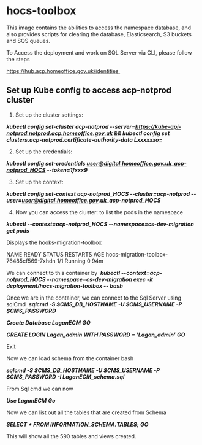 # hocs-toolbox

This image contains the abilities to access the namespace database, and also provides scripts for clearing the database, Elasticsearch, S3 buckets and SQS queues.

To Access the deployment and work on SQL Server via CLI, please follow the steps


https://hub.acp.homeoffice.gov.uk/identities 

## Set up Kube config to access acp-notprod cluster
1. Set up the cluster settings:

**_kubectl config set-cluster acp-notprod --server=https://kube-api-notprod.notprod.acp.homeoffice.gov.uk && kubectl config set clusters.acp-notprod.certificate-authority-data Lxxxxxxo=_**

2. Set up the credentials:

**_kubectl config set-credentials user@digital.homeoffice.gov.uk_acp-notprod_HOCS --token=1fxxx9_**

3. Set up the context:

**_kubectl config set-context acp-notprod_HOCS --cluster=acp-notprod --user=user@digital.homeoffice.gov.uk_acp-notprod_HOCS_**

4. Now you can access the cluster: to list the pods in the namespace

**_kubectl --context=acp-notprod_HOCS --namespace=cs-dev-migration get pods_**

Displays the hooks-migration-toolbox

NAME                                      READY   STATUS    RESTARTS   AGE
hocs-migration-toolbox-76485cf569-7xhdn   1/1     Running   0          94m

We can connect to this container by 
  **_kubectl --context=acp-notprod_HOCS --namespace=cs-dev-migration exec -it deployment/hocs-migration-toolbox -- bash_**

Once we are in the container, we can connect to the Sql Server using sqlCmd 
  **_sqlcmd -S $CMS_DB_HOSTNAME -U $CMS_USERNAME -P $CMS_PASSWORD_**

**_Create Database LaganECM_**
**_GO_**

**_CREATE LOGIN Lagan_admin WITH PASSWORD = 'Lagan_admin'_**
**_GO_**

Exit 

Now we can load schema from the container bash

**_sqlcmd -S $CMS_DB_HOSTNAME -U $CMS_USERNAME -P $CMS_PASSWORD -I LaganECM_schema.sql_**

From Sql cmd we can now 

**_Use LaganECM_**
**_Go_**

Now we can list out all the tables that are created from Schema

**_SELECT * FROM INFORMATION_SCHEMA.TABLES;_**
**_GO_**

This will show all the 590 tables and views created.
